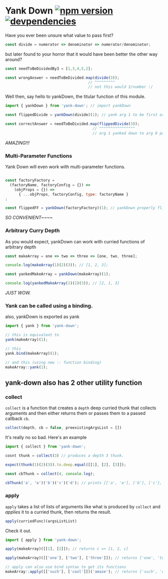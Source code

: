 # Yank Down [![npm version](https://badge.fury.io/js/yank-down.svg)](https://badge.fury.io/js/yank-down) [![devpendencies](https://david-dm.org/Alex-Aralis/yank-down.svg)](https://david-dm.org/Alex-Aralis/yank-down)

Have you ever been unsure what value to pass first?

```javascript
const divide = numerator => denominator => numerator/denominator;
```

but later found to your horror that it would have been better the other way around?

```javascript
const needToBeDividedBy3 = [1,3,4,5,2];

const wrongAnswer = needToBeDivided.map(divide(3));
                                     // ^^^^^^^^^
                                     // not this would 3/number :/
```

Well then, say hello to yankDown, the titular function of this module.

```javascript
import { yankDown } from 'yank-down'; // import yankDown

const flippedDivide = yankDown(divide)(1); // yank arg 1 to be first arg

const correctAnswer = needToBeDivided.map(flippedDivide(3));
                                       // ^^^^^^^^^^^^^^^^
                                       // arg 1 yanked down to arg 0 pos
```

_AMAZING!!!_

### Multi-Parameter Functions
Yank Down will even work with multi-parameter functions.

```javascript

const factoryFactory =
  (factoryName, factoryConfig = {}) =>
    (objProps = {}) =>
      { ...objProps, factoryConfig, type: factoryName }
;

const flippedFF = yankDown(factoryFactory)(1); // yankDown properly flips calls
```

_SO CONVENIENT~~~~_

### Arbitrary Curry Depth

As you would expect, yankDown can work with curried functions of arbitrary depth

```javascript
const makeArray = one => two => three => [one, two, three];

console.log(makeArray(1)(2)(3)); // [1, 2, 3];

const yankedMakeArray = yankDown(makeArray)(1);

console.log(yankedMakeArray(1)(2)(3)); // [2, 1, 3]
```

*JUST WOW.*

### Yank can be called using a binding.  

also, yankDown is exported as yank

```javascript
import { yank } from 'yank-down';

// this is equivalent to
yank(makeArray)(1);

// this
yank.bind(makeArray)(1);

// and this (using new :: function binding)
makeArray::yank(1);

```

## yank-down also has 2 other utility function

### collect

`collect` is a function that creates a `depth` deep curried thunk that collects arguments and then either returns them or passes them to a passed callback `cb`.

```javascript
collect(depth, cb = false, preexistingArgsList = [])
```

It's really no so bad.  Here's an example

```javascript
import { collect } from 'yank-down';

cosnt thunk = collect(3) // produces a depth 3 thunk.

expect(thunk(1)(2)(3)).to.deep.equal([[1], [2], [3]]);

const cbThunk = collect(4, console.log);

cbThunk('a', 'e')('b')('c')('d'); // prints [['a', 'e'], ['b'], ['c'], ['d']]
```

### apply

`apply` takes a list of lists of arguments like what is produced by `collect` and _applies_ it to a curried thunk, then returns the result.

```javascript
apply(curriedFunc)(argsListList)
```

Check it out.
```javascript
import { apply } from 'yank-down';

apply(makeArray)([[1], [2]]); // returns c => [1, 2, c]

apply(makeArray)([['one'], ['two'], ['three']]); // returns ['one', 'two', 'three']

// apply can also use bind syntax to get its functions
makeArray::apply([['such'], ['cool']])('amaze'); // returns ['such', 'cool', 'amaze']
```
